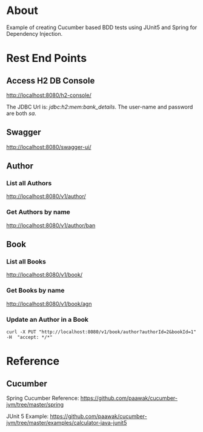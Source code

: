 # About

Example of creating Cucumber based BDD tests using JUnit5 and Spring for Dependency Injection.

# Rest End Points

## Access H2 DB Console

<http://localhost:8080/h2-console/>

The JDBC Url is: *jdbc:h2:mem:bank_details*. The user-name and password are both *sa*.

## Swagger

<http://localhost:8080/swagger-ui/>

## Author
### List all Authors

<http://localhost:8080/v1/author/>

### Get Authors by name

<http://localhost:8080/v1/author/ban>

## Book
### List all Books

<http://localhost:8080/v1/book/>

### Get Books by name

<http://localhost:8080/v1/book/agn>

### Update an Author in a Book

    curl -X PUT "http://localhost:8080/v1/book/author?authorId=2&bookId=1" -H  "accept: */*"

# Reference
## Cucumber
Spring Cucumber Reference: <https://github.com/paawak/cucumber-jvm/tree/master/spring>    

JUnit 5 Example: <https://github.com/paawak/cucumber-jvm/tree/master/examples/calculator-java-junit5>

